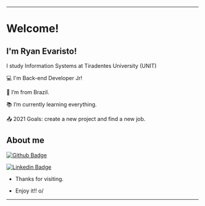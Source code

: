 ----------------------------------------------------------------------------

# Welcome!

 

## I'm Ryan Evaristo!

I study Information Systems at Tiradentes University (UNIT)
 

:computer: I'm Back-end Developer Jr!

:house_with_garden: I’m from Brazil.

:books: I’m currently learning everything.

:outbox_tray: 2021 Goals: create a new project and find a new job.

 

## About me

[![Github Badge](https://img.shields.io/badge/-Github-000?style=flat-square&logo=Github&logoColor=white&link=https://github.com/ryanevaristo)](https://github.com/ryanevaristo)

[![Linkedin Badge](https://img.shields.io/badge/-LinkedIn-blue?style=flat-square&logo=Linkedin&logoColor=white&link=https://www.linkedin.com/in/ryan-evaristo-697014176/)]( https://www.linkedin.com/in/ryan-evaristo-697014176/)



- Thanks for visiting.

- Enjoy it!! o/

----------------------------------------------------------------------------------
